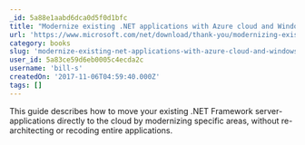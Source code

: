 ```yaml
---
_id: 5a88e1aabd6dca0d5f0d1bfc
title: "Modernize existing .NET applications with Azure cloud and Windows Containers"
url: 'https://www.microsoft.com/net/download/thank-you/modernizing-existing-net-apps-ebook'
category: books
slug: 'modernize-existing-net-applications-with-azure-cloud-and-windows-containers'
user_id: 5a83ce59d6eb0005c4ecda2c
username: 'bill-s'
createdOn: '2017-11-06T04:59:40.000Z'
tags: []
---
```


This guide describes how to move your existing .NET Framework server-applications directly to the cloud by modernizing specific areas, without re-architecting or recoding entire applications.
